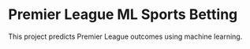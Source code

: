 # Premier League ML Sports Betting

This project predicts Premier League outcomes using machine learning.
